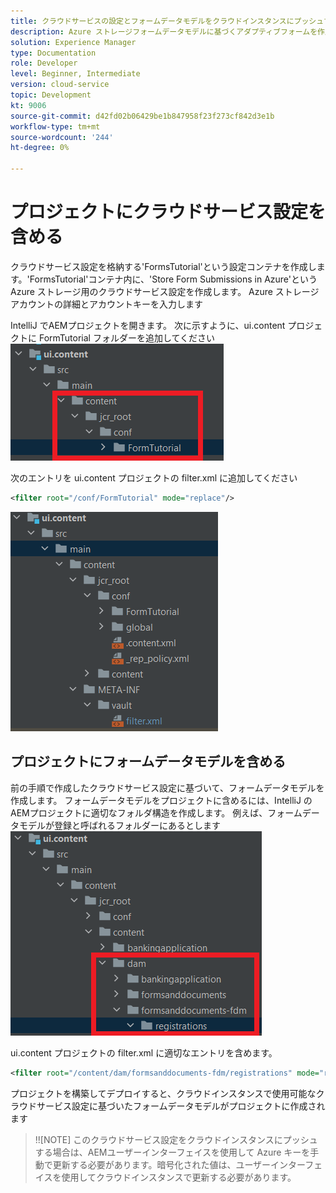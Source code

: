 ```yaml
---
title: クラウドサービスの設定とフォームデータモデルをクラウドインスタンスにプッシュする
description: Azure ストレージフォームデータモデルに基づくアダプティブフォームを作成し、クラウドインスタンスにプッシュします。
solution: Experience Manager
type: Documentation
role: Developer
level: Beginner, Intermediate
version: cloud-service
topic: Development
kt: 9006
source-git-commit: d42fd02b06429be1b847958f23f273cf842d3e1b
workflow-type: tm+mt
source-wordcount: '244'
ht-degree: 0%

---
```



# プロジェクトにクラウドサービス設定を含める

クラウドサービス設定を格納する&#39;FormsTutorial&#39;という設定コンテナを作成します。&#39;FormsTutorial&#39;コンテナ内に、&#39;Store Form Submissions in Azure&#39;という Azure ストレージ用のクラウドサービス設定を作成します。 Azure ストレージアカウントの詳細とアカウントキーを入力します

IntelliJ でAEMプロジェクトを開きます。 次に示すように、ui.content プロジェクトに FormTutorial フォルダーを追加してください
![cloud-services-configuration](assets/cloud-services-configuration.png)

次のエントリを ui.content プロジェクトの filter.xml に追加してください

```xml
<filter root="/conf/FormTutorial" mode="replace"/>
```

![filter-xml](assets/ui-content-filter.png)

## プロジェクトにフォームデータモデルを含める

前の手順で作成したクラウドサービス設定に基づいて、フォームデータモデルを作成します。 フォームデータモデルをプロジェクトに含めるには、IntelliJ のAEMプロジェクトに適切なフォルダ構造を作成します。 例えば、フォームデータモデルが登録と呼ばれるフォルダーにあるとします
![fdm-content](assets/ui-content-fdm.png)

ui.content プロジェクトの filter.xml に適切なエントリを含めます。

```xml
<filter root="/content/dam/formsanddocuments-fdm/registrations" mode="replace"/>
```

プロジェクトを構築してデプロイすると、クラウドインスタンスで使用可能なクラウドサービス設定に基づいたフォームデータモデルがプロジェクトに作成されます

>!![NOTE]
このクラウドサービス設定をクラウドインスタンスにプッシュする場合は、AEMユーザーインターフェイスを使用して Azure キーを手動で更新する必要があります。暗号化された値は、ユーザーインターフェイスを使用してクラウドインスタンスで更新する必要があります。




